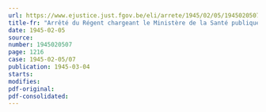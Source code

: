 ```yaml
---
url: https://www.ejustice.just.fgov.be/eli/arrete/1945/02/05/1945020507/justel
title-fr: "Arrêté du Régent chargeant le Ministère de la Santé publique des attributions de la direction des soins médicaux en ce qui concerne l'octroi des secours médicaux et pharmaceutiques aux victimes civiles de la guerre 1940"
date: 1945-02-05
source:
number: 1945020507
page: 1216
case: 1945-02-05/07
publication: 1945-03-04
starts:
modifies:
pdf-original:
pdf-consolidated:
---
```


